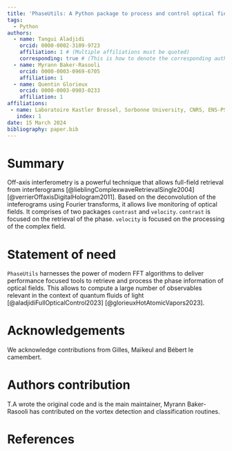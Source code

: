 ```yaml
---
title: 'PhaseUtils: A Python package to process and control optical fields'
tags:
  - Python
authors:
  - name: Tangui Aladjidi
    orcid: 0000-0002-3109-9723
    affiliation: 1 # (Multiple affiliations must be quoted)
    corresponding: true # (This is how to denote the corresponding author)
  - name: Myrann Baker-Rasooli
    orcid: 0000-0003-0969-6705
    affiliation: 1
  - name: Quentin Glorieux
    orcid: 0000-0003-0903-0233
    affiliation: 1
affiliations:
 - name: Laboratoire Kastler Brossel, Sorbonne University, CNRS, ENS-PSL University, Collège de France; 4 Place Jussieu, 75005 Paris, France
   index: 1
date: 15 March 2024
bibliography: paper.bib
---
```


# Summary

Off-axis interferometry is a powerful technique that allows full-field retrieval from interferograms [@lieblingComplexwaveRetrievalSingle2004]
[@verrierOffaxisDigitalHologram2011].
Based on the deconvolution of the inteferograms using Fourier transforms, it allows live monitoring of optical fields.
It comprises of two packages `contrast` and `velocity`.
`contrast` is focused on the retrieval of the phase.
`velocity` is focused on the processing of the complex field.

# Statement of need

`PhaseUtils` harnesses the power of modern FFT algorithms to deliver performance focused tools to retrieve and process the phase information of optical fields.
This allows to compute a large number of observables relevant in the context of quantum fluids of light [@aladjidiFullOpticalControl2023] [@glorieuxHotAtomicVapors2023].

# Acknowledgements

We acknowledge contributions from Gilles, Maïkeul and Bébert le camembert.

# Authors contribution

T.A wrote the original code and is the main maintainer, Myrann Baker-Rasooli has contributed on the vortex detection and classification routines.

# References